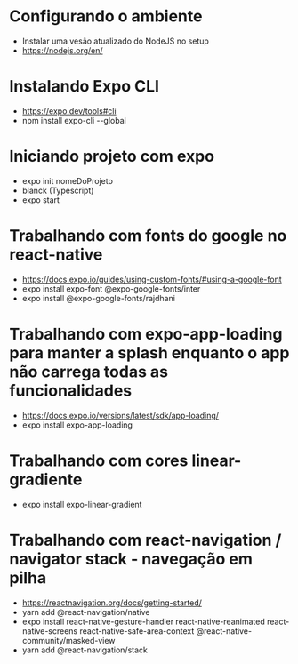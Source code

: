 # Configurando o ambiente
- Instalar uma vesão atualizado do NodeJS no setup
- https://nodejs.org/en/
  
# Instalando Expo CLI
- https://expo.dev/tools#cli
- npm install expo-cli --global

# Iniciando projeto com expo
- expo init nomeDoProjeto
- blanck (Typescript)
- expo start
  
# Trabalhando com fonts do google no react-native
- https://docs.expo.io/guides/using-custom-fonts/#using-a-google-font
- expo install expo-font @expo-google-fonts/inter
- expo install @expo-google-fonts/rajdhani

# Trabalhando com expo-app-loading para manter a splash enquanto o app não carrega todas as funcionalidades
- https://docs.expo.io/versions/latest/sdk/app-loading/
- expo install expo-app-loading

# Trabalhando com cores linear-gradiente
- expo install expo-linear-gradient

# Trabalhando com react-navigation / navigator stack - navegação em pilha
- https://reactnavigation.org/docs/getting-started/
- yarn add @react-navigation/native
- expo install react-native-gesture-handler react-native-reanimated react-native-screens react-native-safe-area-context @react-native-community/masked-view
- yarn add @react-navigation/stack